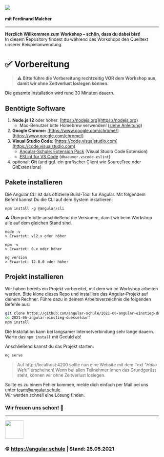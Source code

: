 <img src="http://assets.angular.schule/header-intensivworkshop.png">

#### **mit Ferdinand Malcher**

<hr>

**Herzlich Willkommen zum Workshop – schön, dass du dabei bist!**  
In diesem Repository findest du während des Workshops den Quelltext unserer Beispielanwendung.

# ✅ Vorbereitung

> ⚠️ **Bitte führe die Vorbereitung rechtzeitig VOR dem Workshop aus, damit wir ohne Zeitverlust loslegen können.**

Die gesamte Installation wird rund 30 Minuten dauern.

## Benötigte Software

1. **Node.js 12** oder höher: [https://nodejs.org](https://nodejs.org)
   + Mac-Benutzer bitte Homebrew verwenden! ([siehe Anleitung](https://presentations.angular.schule/HOMEBREW_NODE))
2. **Google Chrome:** [https://www.google.com/chrome/](https://www.google.com/chrome/)
4. **Visual Studio Code:** [https://code.visualstudio.com](https://code.visualstudio.com)
   + [Angular-Schule: Extension Pack](https://marketplace.visualstudio.com/items?itemName=angular-schule.angular-schule-extension-pack)  (Visual Studio Code Extension)
   + [ESLint für VS Code](https://marketplace.visualstudio.com/items?itemName=dbaeumer.vscode-eslint)  (`dbaeumer.vscode-eslint`)
5. optional: **Git** (und ggf. ein grafischer Client wie SourceTree oder GitExtensions)


## Pakete installieren

Die Angular CLI ist das offizielle Build-Tool für Angular. Mit folgendem Befehl kannst Du die CLI auf dem System installieren:

```
npm install -g @angular/cli
```

⚠️ Überprüfe bitte anschließend die Versionen, damit wir beim Workshop alle auf dem gleichen Stand sind.

```
node -v
> Erwartet: v12.x oder höher

npm -v
> Erwartet: 6.x oder höher

ng version
> Erwartet: 12.0.0 oder höher
```


## Projekt installieren

Wir haben bereits ein Projekt vorbereitet, mit dem wir im Workshop arbeiten werden.
Bitte klone dieses Repo und installiere das Angular-Projekt auf deinem Rechner.
Führe dazu in deinem Arbeitsverzeichnis die folgenden Befehle aus:

```bash
git clone https://github.com/angular-schule/2021-06-angular-einstieg-duesseldorf.git
cd 2021-06-angular-einstieg-duesseldorf
npm install
```

Die Installation kann bei langsamer Internetverbindung sehr lange dauern.
Warte das `npm install` mit Geduld ab!

Anschließend kannst du das Projekt starten:

```bash
ng serve
```

> Auf http://localhost:4200 sollte nun eine Website mit dem Text *"Hallo Welt!"* erscheinen!
Wenn bei allen Teilnehmer:innen das Grundgerüst steht, können wir ohne Zeitverlust loslegen.


Sollte es zu einem Fehler kommen, melde dich einfach per Mail bei uns unter [team@angular.schule](mailto:team@angular.schule).  
Wir werden schnell eine Lösung finden.



### Wir freuen uns schon! 🙂

<hr>

<img src="http://assets.angular.schule/logo-angular-schule.png" height="60">

### &copy; https://angular.schule | Stand: 25.05.2021




